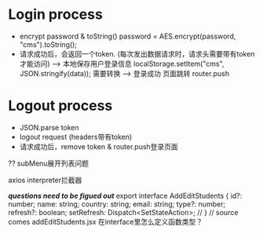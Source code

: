 # Login process
* encrypt password & toString()
    password = AES.encrypt(password, "cms").toString();
* 请求成功后，会返回一个token. (每次发出数据请求时，请求头需要带有token才能访问)
    --> 本地保存用户登录信息 
        localStorage.setItem("cms", JSON.stringify(data)); 需要转换
    --> 登录成功 页面跳转 
        router.push

# Logout process
* JSON.parse token 
* logout request (headers带有token)
* 请求成功后，remove token & router.push登录页面

?? subMenu展开列表问题

axios interpreter拦截器


***questions need to be figued out***
export interface AddEditStudents {
    id?: number;
    name: string;
    country: string;
    email: string;
    type?: number;
    refresh?: boolean;
    setRefresh: Dispatch<SetStateAction<boolean>>; // 
} // source comes addEditStudents.jsx
在interface里怎么定义函数类型？